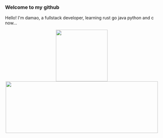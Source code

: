 ### Welcome to my github 
Hello! I'm damao, a fullstack developer, learning rust go java python and c now...
<div align="center">
    <img height="170px" src="https://github-readme-stats.vercel.app/api?username=MBDAMAO" />
    <img height="170px" width="500px" src="https://github-readme-stats.vercel.app/api/top-langs/?username=MBDAMAO&layout=compact&langs_count=8" />
</div>
<!--
**MBDAMAO/MBDAMAO** is a ✨ _special_ ✨ repository because its `README.md` (this file) appears on your GitHub profile.

Here are some ideas to get you started:

- 🔭 I’m currently working on ...
- 🌱 I’m currently learning ...
- 👯 I’m looking to collaborate on ...
- 🤔 I’m looking for help with ...
- 💬 Ask me about ...
- 📫 How to reach me: ...
- 😄 Pronouns: ...
- ⚡ Fun fact: ...
-->
